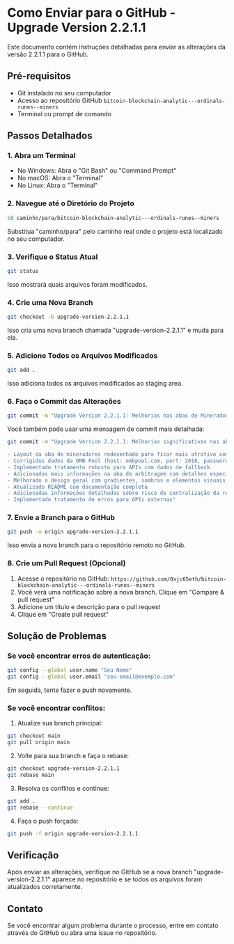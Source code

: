 # Como Enviar para o GitHub - Upgrade Version 2.2.1.1

Este documento contém instruções detalhadas para enviar as alterações da versão 2.2.1.1 para o GitHub.

## Pré-requisitos

- Git instalado no seu computador
- Acesso ao repositório GitHub `bitcoin-blockchain-analytic---ordinals-runes--miners`
- Terminal ou prompt de comando

## Passos Detalhados

### 1. Abra um Terminal

- No Windows: Abra o "Git Bash" ou "Command Prompt"
- No macOS: Abra o "Terminal"
- No Linux: Abra o "Terminal"

### 2. Navegue até o Diretório do Projeto

```bash
cd caminho/para/bitcoin-blockchain-analytic---ordinals-runes--miners
```

Substitua "caminho/para" pelo caminho real onde o projeto está localizado no seu computador.

### 3. Verifique o Status Atual

```bash
git status
```

Isso mostrará quais arquivos foram modificados.

### 4. Crie uma Nova Branch

```bash
git checkout -b upgrade-version-2.2.1.1
```

Isso cria uma nova branch chamada "upgrade-version-2.2.1.1" e muda para ela.

### 5. Adicione Todos os Arquivos Modificados

```bash
git add .
```

Isso adiciona todos os arquivos modificados ao staging area.

### 6. Faça o Commit das Alterações

```bash
git commit -m "Upgrade Version 2.2.1.1: Melhorias nas abas de Mineradores e Arbitragem"
```

Você também pode usar uma mensagem de commit mais detalhada:

```bash
git commit -m "Upgrade Version 2.2.1.1: Melhorias significativas nas abas de Mineradores e Arbitragem

- Layout da aba de mineradores redesenhado para ficar mais atrativo como a aba Ordinals
- Corrigidos dados da OMB Pool (host: ombpool.com, port: 2018, password: X)
- Implementado tratamento robusto para APIs com dados de fallback
- Adicionadas mais informações na aba de arbitragem com detalhes específicos de compra/venda
- Melhorado o design geral com gradientes, sombras e elementos visuais
- Atualizado README com documentação completa
- Adicionadas informações detalhadas sobre risco de centralização da rede Bitcoin
- Implementado tratamento de erros para APIs externas"
```

### 7. Envie a Branch para o GitHub

```bash
git push -u origin upgrade-version-2.2.1.1
```

Isso envia a nova branch para o repositório remoto no GitHub.

### 8. Crie um Pull Request (Opcional)

1. Acesse o repositório no GitHub: `https://github.com/0xjc65eth/bitcoin-blockchain-analytic---ordinals-runes--miners`
2. Você verá uma notificação sobre a nova branch. Clique em "Compare & pull request"
3. Adicione um título e descrição para o pull request
4. Clique em "Create pull request"

## Solução de Problemas

### Se você encontrar erros de autenticação:

```bash
git config --global user.name "Seu Nome"
git config --global user.email "seu-email@exemplo.com"
```

Em seguida, tente fazer o push novamente.

### Se você encontrar conflitos:

1. Atualize sua branch principal:
```bash
git checkout main
git pull origin main
```

2. Volte para sua branch e faça o rebase:
```bash
git checkout upgrade-version-2.2.1.1
git rebase main
```

3. Resolva os conflitos e continue:
```bash
git add .
git rebase --continue
```

4. Faça o push forçado:
```bash
git push -f origin upgrade-version-2.2.1.1
```

## Verificação

Após enviar as alterações, verifique no GitHub se a nova branch "upgrade-version-2.2.1.1" aparece no repositório e se todos os arquivos foram atualizados corretamente.

## Contato

Se você encontrar algum problema durante o processo, entre em contato através do GitHub ou abra uma issue no repositório.
